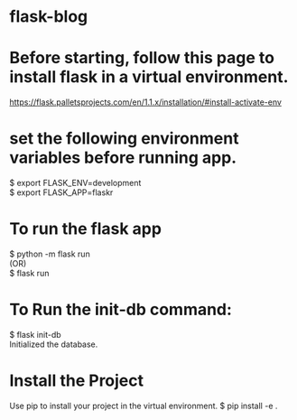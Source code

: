 # flask-blog
# Before starting, follow this page to install flask in a virtual environment. 
https://flask.palletsprojects.com/en/1.1.x/installation/#install-activate-env

# set the following environment variables before running app. 
$ export FLASK_ENV=development  
$ export FLASK_APP=flaskr

# To run the flask app
$ python -m flask run  
(OR)  
$ flask run  

# To Run the init-db command:
$ flask init-db  
Initialized the database.

# Install the Project
Use pip to install your project in the virtual environment.
$ pip install -e . 

